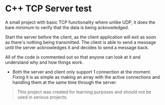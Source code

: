 # C++ TCP Server test

A small project with basic TCP functionality where unlike UDP, it does the bare minimum to verify that the data is being acknowledged. 

Start the server before the client, as the client application will exit as soon as there's nothing being transmitted. 
The client is able to send a message until the server acknowledges it and decides to send a message back.

All of the code is commented out so that anyone can look at it and understand why and how things work.

* Both the server and client only support 1 connection at the moment. Fixing it is as simple as making an array with the active connections and handling them at the same time through the server.

> This project was created for learning purposes and should not be used in serious projects.
